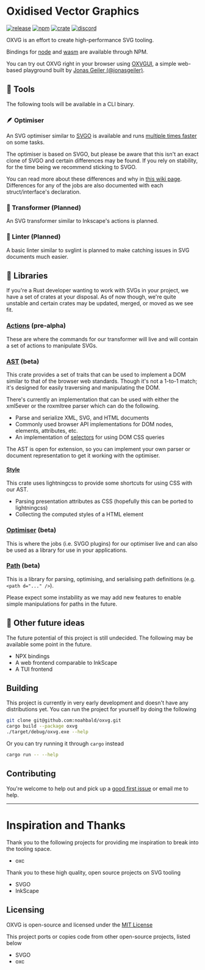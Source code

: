 # Oxidised Vector Graphics

[![release](https://img.shields.io/github/v/release/noahbald/oxvg)](https://github.com/noahbald/oxvg) [![npm](https://img.shields.io/npm/v/@oxvg/wasm)](https://www.npmjs.com/~oxvg) [![crate](https://img.shields.io/crates/v/oxvg)](https://crates.io/users/noahbald) [![discord](https://img.shields.io/discord/1385773366396325899)](https://discord.gg/9RudZ7kTGH)

OXVG is an effort to create high-performance SVG tooling.

Bindings for [node](https://www.npmjs.com/package/@oxvg/napi) and [wasm](https://www.npmjs.com/package/@oxvg/wasm) are available through NPM.

You can try out OXVG right in your browser using [OXVGUI](https://oxvgui.jonasgeiler.com/), a simple web-based playground built by [Jonas Geiler (@jonasgeiler)](https://github.com/jonasgeiler).

## 🎯 Tools

The following tools will be available in a CLI binary.

### 🪶 Optimiser

An SVG optimiser similar to [SVGO](https://github.com/svg/svgo) is available and runs [multiple times faster](https://github.com/noahbald/oxvg/wiki/Benchmarks) on some tasks.

The optimiser is based on SVGO, but please be aware that this isn't an exact clone of SVGO and certain differences may be found. If you rely on stability, for the time being we recommend sticking to SVGO.

You can read more about these differences and why in [this wiki page](https://github.com/noahbald/oxvg/wiki/Optimiser#svgo-parity).
Differences for any of the jobs are also documented with each struct/interface's declaration.

### 🤖 Transformer (Planned)

An SVG transformer similar to Inkscape's actions is planned.

### 🧹 Linter (Planned)

A basic linter similar to svglint is planned to make catching issues in SVG documents much easier.

## 📖 Libraries

If you're a Rust developer wanting to work with SVGs in your project, we have a set of crates at your disposal.
As of now though, we're quite unstable and certain crates may be updated, merged, or moved as we see fit.

### [Actions](https://github.com/noahbald/oxvg/tree/main/crates/oxvg_actions) (pre-alpha)

These are where the commands for our transformer will live and will contain a set of actions to manipulate SVGs.

### [AST](https://github.com/noahbald/oxvg/tree/main/crates/oxvg_ast) (beta)

This crate provides a set of traits that can be used to implement a DOM similar to that of the browser web standards. Though it's not a 1-to-1 match; it's designed for easily traversing and manipulating the DOM.

There's currently an implementation that can be used with either the xml5ever or the roxmltree parser which can do the following.

- Parse and serialize XML, SVG, and HTML documents
- Commonly used browser API implementations for DOM nodes, elements, attributes, etc.
- An implementation of [selectors](https://docs.rs/selectors/0.26.0/selectors/) for using DOM CSS queries

The AST is open for extension, so you can implement your own parser or document representation to get it working with the optimiser.

#### [Style](https://github.com/noahbald/oxvg/tree/main/crates/oxvg_ast/src/style.rs)

This crate uses lightningcss to provide some shortcuts for using CSS with our AST.

- Parsing presentation attributes as CSS (hopefully this can be ported to lightningcss)
- Collecting the computed styles of a HTML element

### [Optimiser](https://github.com/noahbald/oxvg/tree/main/crates/oxvg_optimiser) (beta)

This is where the jobs (i.e. SVGO plugins) for our optimiser live and can also be used as a library for use in your applications.

### [Path](https://github.com/noahbald/oxvg/tree/main/crates/oxvg_path) (beta)

This is a library for parsing, optimising, and serialising path definitions (e.g. `<path d="..." />`).

Please expect some instability as we may add new features to enable simple manipulations for paths in the future.

## 💭 Other future ideas

The future potential of this project is still undecided. The following may be available some point in the future.

- NPX bindings
- A web frontend comparable to InkScape
- A TUI frontend

## Building

This project is currently in very early development and doesn't have any distributions yet.
You can run the project for yourself by doing the following

```sh
git clone git@github.com:noahbald/oxvg.git
cargo build --package oxvg
./target/debug/oxvg.exe --help
```

Or you can try running it through `cargo` instead

```sh
cargo run -- --help
```

## Contributing

You're welcome to help out and pick up a [good first issue](https://github.com/noahbald/oxvg/labels/good%20first%20issue) or email me to help.

---

# Inspiration and Thanks

Thank you to the following projects for providing me inspiration to break into the tooling space.

- oxc

Thank you to these high quality, open source projects on SVG tooling

- SVGO
- InkScape

## Licensing

OXVG is open-source and licensed under the [MIT License](./LICENSE)

This project ports or copies code from other open-source projects, listed below

- SVGO
- oxc
